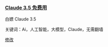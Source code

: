
<h3><a href="https://kelaode.ai/">Claude 3.5 免费用</a> </h3>

白嫖 Claude 3.5

关键词：Ai，人工智能，大模型，Claude，无需翻墙
 
[修改](https://www.github.com/Chocolateater/Resource-Library/edit/master/docs/Ai/llm.md) 
